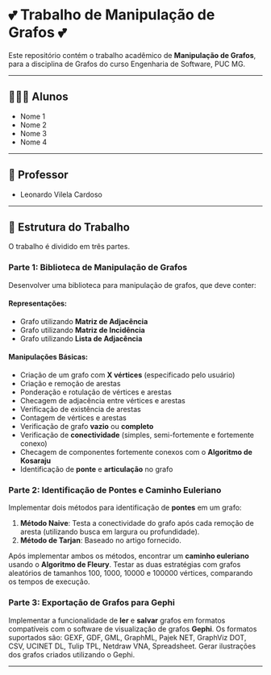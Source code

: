 # 💕 Trabalho de Manipulação de Grafos 💕

Este repositório contém o trabalho acadêmico de **Manipulação de Grafos**, para a disciplina de Grafos do curso Engenharia de Software, PUC MG.

---

## 👩🏻‍💻 Alunos

- Nome 1
- Nome 2
- Nome 3
- Nome 4

---

## 🫡 Professor

- Leonardo Vilela Cardoso

---

## 📝 Estrutura do Trabalho

O trabalho é dividido em três partes.

### Parte 1: Biblioteca de Manipulação de Grafos

Desenvolver uma biblioteca para manipulação de grafos, que deve conter:

#### Representações:
- Grafo utilizando **Matriz de Adjacência**
- Grafo utilizando **Matriz de Incidência**
- Grafo utilizando **Lista de Adjacência**

#### Manipulações Básicas:
- Criação de um grafo com **X vértices** (especificado pelo usuário)
- Criação e remoção de arestas
- Ponderação e rotulação de vértices e arestas
- Checagem de adjacência entre vértices e arestas
- Verificação de existência de arestas
- Contagem de vértices e arestas
- Verificação de grafo **vazio** ou **completo**
- Verificação de **conectividade** (simples, semi-fortemente e fortemente conexo)
- Checagem de componentes fortemente conexos com o **Algoritmo de Kosaraju**
- Identificação de **ponte** e **articulação** no grafo

### Parte 2: Identificação de Pontes e Caminho Euleriano

Implementar dois métodos para identificação de **pontes** em um grafo:
1. **Método Naive**: Testa a conectividade do grafo após cada remoção de aresta (utilizando busca em largura ou profundidade).
2. **Método de Tarjan**: Baseado no artigo fornecido.

Após implementar ambos os métodos, encontrar um **caminho euleriano** usando o **Algoritmo de Fleury**. Testar as duas estratégias com grafos aleatórios de tamanhos 100, 1000, 10000 e 100000 vértices, comparando os tempos de execução.

### Parte 3: Exportação de Grafos para Gephi

Implementar a funcionalidade de **ler** e **salvar** grafos em formatos compatíveis com o software de visualização de grafos **Gephi**. Os formatos suportados são: GEXF, GDF, GML, GraphML, Pajek NET, GraphViz DOT, CSV, UCINET DL, Tulip TPL, Netdraw VNA, Spreadsheet. Gerar ilustrações dos grafos criados utilizando o Gephi.

---

